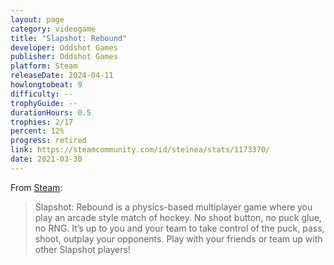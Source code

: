 ```yaml
---
layout: page
category: videogame
title: "Slapshot: Rebound"
developer: Oddshot Games
publisher: Oddshot Games
platform: Steam
releaseDate: 2024-04-11
howlongtobeat: 9
difficulty: --
trophyGuide: --
durationHours: 0.5
trophies: 2/17
percent: 12%
progress: retired
link: https://steamcommunity.com/id/steinea/stats/1173370/
date: 2021-03-30
---
```


From [Steam](https://store.steampowered.com/app/1173370/Slapshot_Rebound/):

> Slapshot: Rebound is a physics-based multiplayer game where you play an arcade style match of hockey. No shoot button, no puck glue, no RNG. It’s up to you and your team to take control of the puck, pass, shoot, outplay your opponents. Play with your friends or team up with other Slapshot players!
